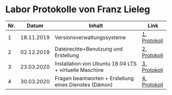 # Labor Protokolle von Franz Lieleg

| Nr. | Datum | Inhalt | Link |
|-----|-------|--------|------|
| 1   | 18.11.2019| Versionsverwaltungssysteme | [1. Protokoll](https://github.com/HTLMechatronics/m17-3ahme-la1-sx/blob/liefrm17/SxLab%20Protokolle/protokoll-1_liefrm17_2019-11-18.md) |
| 2   | 02.12.2019| Dateirechte+Benutzung und Erstellung | [2. Protokoll](https://github.com/HTLMechatronics/m17-3ahme-la1-sx/blob/liefrm17/SxLab%20Protokolle/protokoll-2_liefrm17_2019-12-02.md)|
| 3   | 23.03.2020 | Installation von Ubuntu 18.04 LTS + virtuelle Maschine | [3. Protokoll](https://github.com/HTLMechatronics/m17-3ahme-la1-sx/blob/liefrm17/SxLab%20Protokolle/protokoll-3_liefrm_2020-3-25.md)
| 4   | 30.03.2020 | Fragen beantworten + Erstellung eines Dienstes (Dämon) | [4. Protokoll](https://github.com/HTLMechatronics/m17-3ahme-la1-sx/edit/liefrm17/SxLab%20Protokolle/protokoll-4_liefrm17_2020-3-30.md)
